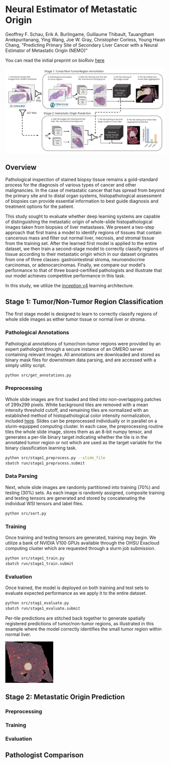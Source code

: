 # Neural Estimator of Metastatic Origin

Geoffrey F. Schau, Erik A. Burlingame, Guillaume Thibault, Tauangtham Anekpuritanang, Ying Wang, Joe W. Gray, Christopher Corless, Young Hwan Chang, "Predicting Primary Site of Secondary Liver Cancer with a Neural Estimator of Metastatic Origin (NEMO)"

You can read the initial preprint on bioRxiv [here](https://www.biorxiv.org/content/10.1101/689828v1)

<img src='assets/nemo_concept.png'>

## Overview

Pathological inspection of stained biopsy tissue remains a gold-standard process for the diagnosis of various types of cancer and other malignancies. 
In the case of metastatic cancer that has spread from beyond the primary site and to distal organ systems, histopathological assessment of biopsies can provide essential information to best guide diagnosis and treatment options for the patient.

This study sought to evaluate whether deep learning systems are capable of distinguishing the metastatic origin of whole-slide histopathological images taken from biopsies of liver metastases.
We present a two-step approach that first trains a model to identify regions of tissues that contain cancerous mass and filter out normal liver, necrosis, and stromal tissue from the training set.
After the learned first model is applied to the entire dataset, we then train a second-stage model to correctly classify regions of tissue according to their metastatic origin which in our dataset originates from one of three classes: gastrointestinal stroma, neuroendocrine carcinomas, or adenocarcinomas. 
Finally, we compare our model's performance to that of three board-certified pathologists and illustrate that our model achieves competitive performance in this task.

In this study, we utilize the [inception v4](https://github.com/kentsommer/keras-inceptionV4/blob/master/inception_v4.py) learning architecture.


## Stage 1: Tumor/Non-Tumor Region Classification

The first stage model is designed to learn to correctly classify regions of whole slide images as either tumor tissue or normal liver or stroma. 

### Pathological Annotations

Pathological annotations of tumor/non-tumor regions were provided by an expert pathologist through a secure instance of an OMERO server containing relevant images.
All annotations are downloaded and stored as binary mask files for downstream data parsing, and are accessed with a simply utility script.

```bash
python src/get_annotations.py
```

### Preprocessing

Whole slide images are first loaded and tiled into non-overlapping patches of 299x299 pixels.
White background tiles are removed with a mean intensity threshold cutoff, and remaining tiles are normalized with an established method of histopathological color intensity normalization, included [here](https://github.com/schaugf/HEnorm_python).
Slides can be preprocessed individually or in parallel on a slurm-equipped computing cluster.
In each case, the preprocessing routine tiles the whole slide image, stores them as an 8-bit numpy tensor, and generates a per-tile binary target indicating whether the tile is in the annotated tumor region or not which are used as the target variable for the binary classification learning task. 

```bash
python src/stage1_preprocess.py --slide_file
sbatch run/stage1_preprocess.submit
```

### Data Parsing

Next, whole slide images are randomly partitioned into training (70%) and testing (30%) sets.
As each image is randomly assigned, composite training and testing tensors are generated and stored by concatenating the individual WSI tensors and label files.

```bash
python src/sort.py
```

### Training

Once training and testing tensors are generated, training may begin. We utilize a bank of NVIDIA V100 GPUs available through the OHSU Exacloud computing cluster which are requested through a slurm job submission.

```bash
python src/stage1_train.py
sbatch run/stage1_train.submit
```

### Evaluation

Once trained, the model is deployed on both training and test sets to evaluate expected performance as we apply it to the entire dataset.

```bash
python src/stag1_evaluate.py
sbatch run/stage1_evaluate.submit
```

Per-tile predictions are stitched back together to generate spatially registered predictions of tumor/non-tumor regions, as illustrated in this example where the model correctly identifies the small tumor region within normal liver. 

<img src='assets/stage1_overlay.jpg' width="30%">


## Stage 2: Metastatic Origin Prediction



### Preprocessing

### Training

### Evaluation


## Pathologist Comparison


